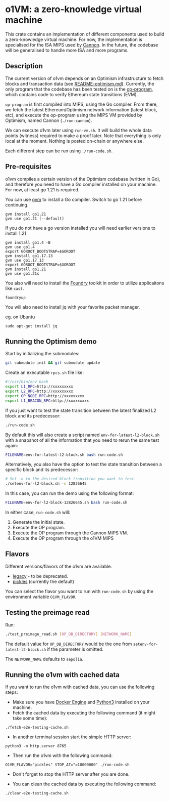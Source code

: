 # o1VM: a zero-knowledge virtual machine

This crate contains an implementation of different components used to build a
zero-knowledge virtual machine. For now, the implementation is specialised for
the ISA MIPS used by [Cannon](https://github.com/ethereum-optimism/cannon). In
the future, the codebase will be generalised to handle more ISA and more
programs.

## Description

The current version of o1vm depends on an Optimism infrastructure to fetch
blocks and transaction data (see [README-optimism.md](./README-optimism.md)).
Currently, the only program that the codebase has been tested on is the
[op-program](./ethereum-optimism/op-program), which contains code to verify
Ethereum state transitions (EVM).

`op-program` is first compiled into MIPS, using the Go compiler.
From there, we fetch the latest Ethereum/Optimism network information (latest
block, etc), and execute the op-program using the MIPS VM provided by Optimism,
named Cannon (`./run-cannon`).

We can execute o1vm later using `run-vm.sh`. It will build the whole data
points (witness) required to make a proof later.
Note that everything is only local at the moment. Nothing is posted on-chain or
anywhere else.

Each different step can be run using `./run-code.sh`.

## Pre-requisites

o1vm compiles a certain version of the Optimism codebase (written in Go), and
therefore you need to have a Go compiler installed on your machine. For now,
at least go 1.21 is required.

You can use [gvm](https://github.com/moovweb/gvm) to install a Go compiler.
Switch to go 1.21 before continuing.

```shell
gvm install go1.21
gvm use go1.21 [--default]
```

If you do not have a go version installed you will need earlier versions
to install 1.21

```shell
gvm install go1.4 -B
gvm use go1.4
export GOROOT_BOOTSTRAP=$GOROOT
gvm install go1.17.13
gvm use go1.17.13
export GOROOT_BOOTSTRAP=$GOROOT
gvm install go1.21
gvm use go1.21s
```

You also will need to install the [Foundry](https://getfoundry.sh/) toolkit
in order to utilize applicaitons like `cast`.

```shell
foundryup
```

You will also need to install jq with your favorite packet manager.

eg. on Ubuntu

```shell
sudo apt-get install jq
```

## Running the Optimism demo

Start by initializing the submodules:

```bash
git submodule init && git submodule update
```

Create an executable `rpcs.sh` file like:

```bash
#!/usr/bin/env bash
export L1_RPC=http://xxxxxxxxx
export L2_RPC=http://xxxxxxxxx
export OP_NODE_RPC=http://xxxxxxxxx
export L1_BEACON_RPC=http://xxxxxxxxx
```

If you just want to test the state transition between the latest finalized L2
block and its predecessor:

```bash
./run-code.sh
```

By default this will also create a script named `env-for-latest-l2-block.sh` with a
snapshot of all the information that you need to rerun the same test again:

```bash
FILENAME=env-for-latest-l2-block.sh bash run-code.sh
```

Alternatively, you also have the option to test the state transition between a
specific block and its predecessor:

```bash
# Set -n to the desired block transition you want to test.
./setenv-for-l2-block.sh -n 12826645
```

In this case, you can run the demo using the following format:

```bash
FILENAME=env-for-l2-block-12826645.sh bash run-code.sh
```

In either case, `run-code.sh` will:

1. Generate the initial state.
2. Execute the OP program.
3. Execute the OP program through the Cannon MIPS VM.
4. Execute the OP program through the o1VM MIPS

## Flavors

Different versions/flavors of the o1vm are available.

- [legacy](./src/legacy/mod.rs) - to be deprecated.
- [pickles](./src/pickles/mod.rs) (currently the default)

You can select the flavor you want to run with `run-code.sh` by using the
environment variable `O1VM_FLAVOR`.

## Testing the preimage read

Run:

```bash
./test_preimage_read.sh [OP_DB_DIRECTORY] [NETWORK_NAME]
```

The default value for `OP_DB_DIRECTORY` would be the one from
`setenv-for-latest-l2-block.sh` if the parameter is omitted.

The `NETWORK_NAME` defaults to `sepolia`.

## Running the o1vm with cached data

If you want to run the o1vm with cached data, you can use the following steps:

- Make sure you have [Docker Engine](https://docs.docker.com/engine/install/) and [Python3](https://www.python.org/downloads/) installed on your machine.
- Fetch the cached data by executing the following command (it might take some time):

```shell
./fetch-e2e-testing-cache.sh
```

- In another terminal session start the simple HTTP server:

```shell
python3 -m http.server 8765
```

- Then run the o1vm with the following command:

```shell
O1VM_FLAVOR="pickles" STOP_AT="=10000000" ./run-code.sh
```

- Don't forget to stop the HTTP server after you are done.

- You can clean the cached data by executing the following command:

```shell
./clear-e2e-testing-cache.sh
```
